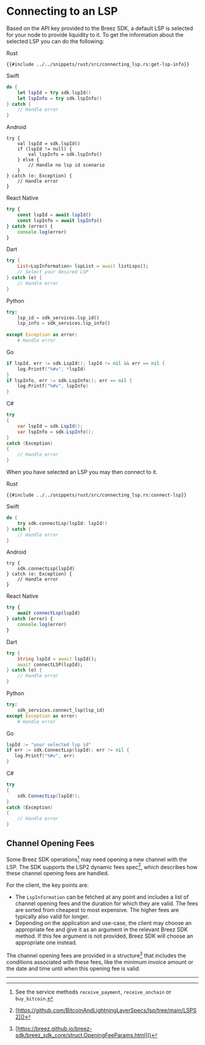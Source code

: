 # Connecting to an LSP

Based on the API key provided to the Breez SDK, a default LSP is selected for your node to provide liquidity to it. To get the information about the selected LSP you can do the following:

<custom-tabs category="lang">
<div slot="title">Rust</div>
<section>

```rust,ignore
{{#include ../../snippets/rust/src/connecting_lsp.rs:get-lsp-info}}
```
</section>

<div slot="title">Swift</div>
<section>

```swift
do {
    let lspId = try sdk.lspId() 
    let lspInfo = try sdk.lspInfo()
} catch {
    // Handle error
}
```
</section>

<div slot="title">Android</div>
<section>

```kotlin,ignore
try {
    val lspId = sdk.lspId()
    if (lspId != null) {
        val lspInfo = sdk.lspInfo()
    } else {
        // Handle no lsp id scenario
    }
} catch (e: Exception) {
    // Handle error
}
```
</section>

<div slot="title">React Native</div>
<section>

```typescript
try {
    const lspId = await lspId() 
    const lspInfo = await lspInfo()
} catch (error) {
    console.log(error)
}
```
</section>

<div slot="title">Dart</div>
<section>

```dart
try {
    List<LspInformation> lspList = await listLsps();
    // Select your desired LSP 
} catch (e) {
    // Handle error
}
```
</section>

<div slot="title">Python</div>
<section>

```python 
try: 
    lsp_id = sdk_services.lsp_id()
    lsp_info = sdk_services.lsp_info()
   
except Exception as error:
    # Handle error
```
</section>

<div slot="title">Go</div>
<section>

```go
if lspId, err := sdk.LspId(); lspId != nil && err == nil {
    log.Printf("%#v", *lspId)
}
if lspInfo, err := sdk.LspInfo(); err == nil {
    log.Printf("%#v", lspInfo)
}
 ```
</section>

<div slot="title">C#</div>
<section>

```cs
try 
{
    var lspId = sdk.LspId();
    var lspInfo = sdk.LspInfo();
} 
catch (Exception) 
{
    // Handle error
}
```
</section>
</custom-tabs>

When you have selected an LSP you may then connect to it.

<custom-tabs category="lang">
<div slot="title">Rust</div>
<section>

```rust,ignore
{{#include ../../snippets/rust/src/connecting_lsp.rs:connect-lsp}}
```
</section>

<div slot="title">Swift</div>
<section>

```swift
do {
    try sdk.connectLsp(lspId: lspId!)
} catch {
    // Handle error
}
```
</section>

<div slot="title">Android</div>
<section>

```kotlin,ignore
try {
    sdk.connectLsp(lspId)
} catch (e: Exception) {
    // Handle error
}
```
</section>

<div slot="title">React Native</div>
<section>

```typescript
try {
    await connectLsp(lspId)
} catch (error) {
    console.log(error)
}
```
</section>

<div slot="title">Dart</div>
<section>

```dart
try {
    String lspId = await lspId();
    await connectLSP(lspId);
} catch (e) {
    // Handle error
}
```
</section>

<div slot="title">Python</div>
<section>

```python
try: 
    sdk_services.connect_lsp(lsp_id)
except Exception as error:
    # Handle error
```
</section>

<div slot="title">Go</div>
<section>

 ```go
lspId := "your selected lsp id"
if err := sdk.ConnectLsp(lspId); err != nil {
    log.Printf("%#v", err)
}
```
</section>

<div slot="title">C#</div>
<section>

```cs
try 
{
    sdk.ConnectLsp(lspId!);
} 
catch (Exception) 
{
    // Handle error
}
```
</section>
</custom-tabs>


## Channel Opening Fees

Some Breez SDK operations[^1] may need opening a new channel with the LSP. The SDK supports the LSP2 dynamic fees spec[^2],
which describes how these channel opening fees are handled.

For the client, the key points are:

* The `LspInformation` can be fetched at any point and includes a list of channel opening fees and the duration for which
  they are valid. The fees are sorted from cheapest to most expensive. The higher fees are typically also valid for longer.
* Depending on the application and use-case, the client may choose an appropriate fee and give it as an argument in the
  relevant Breez SDK method. If this fee argument is not provided, Breez SDK will choose an appropriate one instead.

The channel opening fees are provided in a structure[^3] that includes the conditions associated with these fees, like
the minimum invoice amount or the date and time until when this opening fee is valid.

---

[^1]: See the service methods `receive_payment`, `receive_onchain` or `buy_bitcoin`.

[^2]: [https://github.com/BitcoinAndLightningLayerSpecs/lsp/tree/main/LSPS2]()

[^3]: [https://breez.github.io/breez-sdk/breez_sdk_core/struct.OpeningFeeParams.html]()